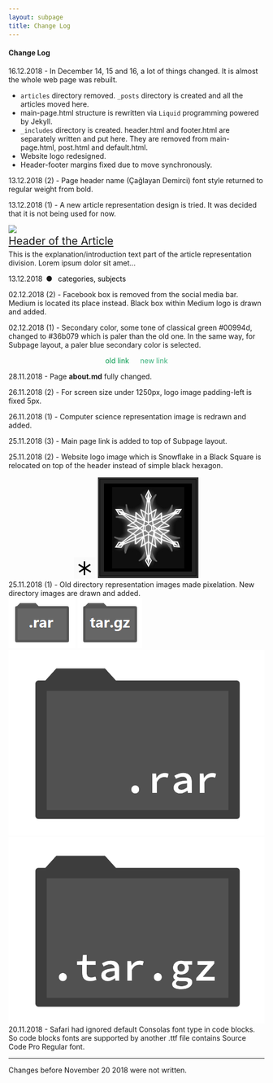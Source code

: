 ```yaml
---
layout: subpage
title: Change Log
---
```


#### Change Log

16.12.2018 - In December 14, 15 and 16, a lot of things changed. It is almost the whole web page was rebuilt.

- `articles` directory removed. `_posts` directory is created and all the articles moved here. 
- main-page.html structure is rewritten via `Liquid` programming powered by Jekyll. 
- `_includes` directory is created. header.html and footer.html are separately written and put here. They are removed from main-page.html, post.html and default.html. 
- Website logo redesigned.
- Header-footer margins fixed due to move synchronously.

13.12.2018 (2) - Page header name (Çağlayan Demirci) font style returned to regular weight from bold.

13.12.2018 (1) - A new article representation design is tried. It was decided that it is not being used for now.

<div class="article_representation"> <!-- ar.rep. -->
    <div><img src="https://pbs.twimg.com/media/CcvcLQvW0AAlEtL.jpg"></div>
    <div class="article_representation_text">
        <a href="" style="font-size:1.5em;">Header of the Article</a>
        <p style="font-size: 1em; margin-top: 5px;">
            This is the explanation/introduction text part of the article representation division. Lorem ipsum dolor sit amet... 
        </p>
        <p class="article_representation_date">13.12.2018&ensp;&#9679;&ensp;
            <span style="color: black; font-style: bold;">categories, subjects</span>
        </p>
    </div>
</div> <!-- /ar.rep. -->

02.12.2018 (2) - Facebook box is removed from the social media bar. Medium is located its place instead. Black box within Medium logo is drawn and added.

02.12.2018 (1) - Secondary color, some tone of classical green #00994d, changed to #36b079 which is paler than the old one. In the same way, for Subpage layout, a paler blue secondary color is selected.

<div style="text-align: center;">
    <p style="color: #00994d;">old link &emsp; <span style="color: #36b079">new link</span>
    </p>
</div>


28.11.2018 - Page **about.md** fully changed.

26.11.2018 (2) - For screen size under 1250px, logo image padding-left is fixed 5px.

26.11.2018 (1) - Computer science representation image is redrawn and added.

25.11.2018 (3) - Main page link is added to top of Subpage layout.

25.11.2018 (2) - Website logo image which is Snowflake in a Black Square is relocated on top of the header instead of simple black hexagon.

<div style="display: inline-block;
			width: 100%;
			text-align: center;">
<img class="icon" src="../images/hexagon.png">
<img class="icon" src="../images/siteicon2.2.png">
</div>
25.11.2018 (1) - Old directory representation images made pixelation. New directory images are drawn and added.

<div class="dir_zone">
<img class="dir" src="../images/dir_rar.png">
<img class="dir" src="../images/dir_targz.png">
<img class="dir" src="../cs/dir_rar.png">
<img class="dir" src="../cs/dir_targz.png">
</div>
20.11.2018 - Safari had ignored default Consolas font type in code blocks. So code blocks fonts are supported by another .ttf file contains Source Code Pro Regular font. 

---

Changes before November 20 2018 were not written.